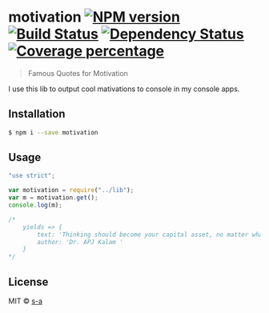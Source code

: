 # motivation [![NPM version][npm-image]][npm-url] [![Build Status][travis-image]][travis-url] [![Dependency Status][daviddm-image]][daviddm-url] [![Coverage percentage][coveralls-image]][coveralls-url]
> Famous Quotes for Motivation

I use this lib to output cool mativations to console in my console apps.

## Installation

```sh
$ npm i --save motivation
```

## Usage

```js
"use strict";

var motivation = require("../lib");
var m = motivation.get();
console.log(m); 

/*
    yields => { 
        text: 'Thinking should become your capital asset, no matter whatever ups and downs you come across in your life.',
        author: 'Dr. APJ Kalam ' 
    }
*/

```
## License

MIT © [s-a](https://github.com/s-a)


[npm-image]: https://badge.fury.io/js/motivation.svg
[npm-url]: https://npmjs.org/package/motivation
[travis-image]: https://travis-ci.org/s-a/motivation.svg?branch=master
[travis-url]: https://travis-ci.org/s-a/motivation
[daviddm-image]: https://david-dm.org/s-a/motivation.svg?theme=shields.io
[daviddm-url]: https://david-dm.org/s-a/motivation
[coveralls-image]: https://coveralls.io/repos/s-a/motivation/badge.svg
[coveralls-url]: https://coveralls.io/r/s-a/motivation
